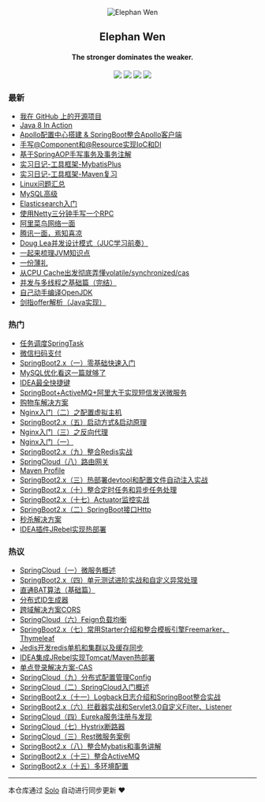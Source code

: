 <p align="center"><img alt="Elephan Wen" src="https://static.b3log.org/images/brand/solo-32.png"></p><h2 align="center">
Elephan Wen
</h2>

<h4 align="center">The stronger dominates the weaker.</h4>
<p align="center"><a title="Elephan Wen" target="_blank" href="https://github.com/zanwen/solo-blog"><img src="https://img.shields.io/github/last-commit/zanwen/solo-blog.svg?style=flat-square&color=FF9900"></a>
<a title="GitHub repo size in bytes" target="_blank" href="https://github.com/zanwen/solo-blog"><img src="https://img.shields.io/github/repo-size/zanwen/solo-blog.svg?style=flat-square"></a>
<a title="Solo Version" target="_blank" href="https://github.com/b3log/solo/releases"><img src="https://img.shields.io/badge/solo-3.6.3-f1e05a.svg?style=flat-square&color=blueviolet"></a>
<a title="Hits" target="_blank" href="https://github.com/b3log/hits"><img src="https://hits.b3log.org/zanwen/solo-blog.svg"></a></p>

### 最新

* [我在 GitHub 上的开源项目](http://www.zhenganwen.top:8080/my-github-repos)
* [Java 8 In Action](http://www.zhenganwen.top:8080/articles/2019/07/30/1565048873753.html)
* [Apollo配置中心搭建 & SpringBoot整合Apollo客户端](http://www.zhenganwen.top:8080/articles/2019/07/23/1565048869593.html)
* [手写@Component和@Resource实现IoC和DI](http://www.zhenganwen.top:8080/articles/2019/07/21/1565048863741.html)
* [基于SpringAOP手写事务及事务注解](http://www.zhenganwen.top:8080/articles/2019/07/20/1565048870637.html)
* [实习日记-工具框架-MybatisPlus](http://www.zhenganwen.top:8080/articles/2019/07/17/1565048871256.html)
* [实习日记-工具框架-Maven复习](http://www.zhenganwen.top:8080/articles/2019/07/16/1565048858963.html)
* [Linux问题汇总](http://www.zhenganwen.top:8080/articles/2019/06/04/1565048861847.html)
* [MySQL高级](http://www.zhenganwen.top:8080/articles/2019/05/30/1565048878717.html)
* [Elasticsearch入门](http://www.zhenganwen.top:8080/articles/2019/04/22/1565048870169.html)
* [使用Netty三分钟手写一个RPC](http://www.zhenganwen.top:8080/articles/2019/03/30/1565048874695.html)
* [阿里菜鸟网络一面](http://www.zhenganwen.top:8080/articles/2019/03/17/1565048867161.html)
* [腾讯一面，焉知喜凉](http://www.zhenganwen.top:8080/articles/2019/03/13/1565048871604.html)
* [Doug Lea并发设计模式（JUC学习前奏）](http://www.zhenganwen.top:8080/articles/2019/02/20/1565048876844.html)
* [一起来梳理JVM知识点](http://www.zhenganwen.top:8080/articles/2019/02/18/1565048875329.html)
* [一份薄礼](http://www.zhenganwen.top:8080/articles/2019/02/04/1565048877127.html)
* [从CPU Cache出发彻底弄懂volatile/synchronized/cas](http://www.zhenganwen.top:8080/articles/2019/02/04/1565048867969.html)
* [并发与多线程之基础篇（完结）](http://www.zhenganwen.top:8080/articles/2019/01/31/1565048861287.html)
* [自己动手编译OpenJDK](http://www.zhenganwen.top:8080/articles/2019/01/24/1565048871822.html)
* [剑指offer解析（Java实现）](http://www.zhenganwen.top:8080/articles/2019/01/19/1565048868951.html)

### 热门

* [任务调度SpringTask](http://www.zhenganwen.top:8080/articles/2018/07/14/1565048858265.html)
* [微信扫码支付](http://www.zhenganwen.top:8080/articles/2018/07/13/1565048859416.html)
* [SpringBoot2.x（一）零基础快速入门](http://www.zhenganwen.top:8080/articles/2018/07/16/1565048859720.html)
* [MySQL优化看这一篇就够了](http://www.zhenganwen.top:8080/articles/2018/12/25/1565048860202.html)
* [IDEA最全快捷键](http://www.zhenganwen.top:8080/articles/2018/05/25/1565048860727.html)
* [SpringBoot+ActiveMQ+阿里大于实现短信发送微服务](http://www.zhenganwen.top:8080/articles/2018/06/21/1565048862438.html)
* [购物车解决方案](http://www.zhenganwen.top:8080/articles/2018/07/02/1565048863158.html)
* [Nginx入门（二）之配置虚拟主机](http://www.zhenganwen.top:8080/articles/2018/03/11/1565048864194.html)
* [SpringBoot2.x（五）启动方式&启动原理](http://www.zhenganwen.top:8080/articles/2018/07/19/1565048864635.html)
* [Nginx入门（三）之反向代理](http://www.zhenganwen.top:8080/articles/2018/03/11/1565048864892.html)
* [Nginx入门（一）](http://www.zhenganwen.top:8080/articles/2018/03/11/1565048865099.html)
* [SpringBoot2.x（九）整合Redis实战](http://www.zhenganwen.top:8080/articles/2018/07/21/1565048865389.html)
* [SpringCloud（八）路由网关](http://www.zhenganwen.top:8080/articles/2018/08/02/1565048865721.html)
* [Maven Profile](http://www.zhenganwen.top:8080/articles/2018/07/14/1565048866244.html)
* [SpringBoot2.x（三）热部署devtool和配置文件自动注入实战](http://www.zhenganwen.top:8080/articles/2018/07/18/1565048866547.html)
* [SpringBoot2.x（十）整合定时任务和异步任务处理](http://www.zhenganwen.top:8080/articles/2018/07/21/1565048866891.html)
* [SpringBoot2.x（十七）Actuator监控实战](http://www.zhenganwen.top:8080/articles/2018/07/29/1565048867538.html)
* [SpringBoot2.x（二）SpringBoot接口Http](http://www.zhenganwen.top:8080/articles/2018/07/17/1565048868328.html)
* [秒杀解决方案](http://www.zhenganwen.top:8080/articles/2018/07/13/1565048868644.html)
* [IDEA插件JRebel实现热部署](http://www.zhenganwen.top:8080/articles/2018/05/14/1565048869325.html)

### 热议

* [SpringCloud（一）微服务概述](http://www.zhenganwen.top:8080/articles/2018/07/29/1565048870895.html)
* [SpringBoot2.x（四）单元测试进阶实战和自定义异常处理](http://www.zhenganwen.top:8080/articles/2018/07/19/1565048872103.html)
* [直通BAT算法（基础篇）](http://www.zhenganwen.top:8080/articles/2018/10/13/1565048872487.html)
* [分布式ID生成器](http://www.zhenganwen.top:8080/articles/2018/07/13/1565048873043.html)
* [跨域解决方案CORS](http://www.zhenganwen.top:8080/articles/2018/07/10/1565048873230.html)
* [SpringCloud（六）Feign负载均衡](http://www.zhenganwen.top:8080/articles/2018/07/31/1565048873435.html)
* [SpringBoot2.x（七）常用Starter介绍和整合模板引擎Freemarker、Thymeleaf](http://www.zhenganwen.top:8080/articles/2018/07/20/1565048874217.html)
* [Jedis开发redis单机和集群以及缓存同步](http://www.zhenganwen.top:8080/articles/2018/03/15/1565048874437.html)
* [IDEA集成JRebel实现Tomcat/Maven热部署](http://www.zhenganwen.top:8080/articles/2018/05/22/1565048875016.html)
* [单点登录解决方案-CAS](http://www.zhenganwen.top:8080/articles/2018/07/01/1565048875571.html)
* [SpringCloud（九）分布式配置管理Config](http://www.zhenganwen.top:8080/articles/2018/08/02/1565048875857.html)
* [SpringCloud（二）SpringCloud入门概述](http://www.zhenganwen.top:8080/articles/2018/07/29/1565048876066.html)
* [SpringBoot2.x（十一）Logback日志介绍和SpringBoot整合实战](http://www.zhenganwen.top:8080/articles/2018/07/21/1565048876403.html)
* [SpringBoot2.x（六）拦截器实战和Servlet3.0自定义Filter、Listener](http://www.zhenganwen.top:8080/articles/2018/07/20/1565048876631.html)
* [SpringCloud（四）Eureka服务注册与发现](http://www.zhenganwen.top:8080/articles/2018/07/30/1565048877380.html)
* [SpringCloud（七）Hystrix断路器](http://www.zhenganwen.top:8080/articles/2018/08/01/1565048877591.html)
* [SpringCloud（三）Rest微服务案例](http://www.zhenganwen.top:8080/articles/2018/07/30/1565048877778.html)
* [SpringBoot2.x（八）整合Mybatis和事务讲解](http://www.zhenganwen.top:8080/articles/2018/07/20/1565048878059.html)
* [SpringBoot2.x（十三）整合ActiveMQ](http://www.zhenganwen.top:8080/articles/2018/07/24/1565048878398.html)
* [SpringBoot2.x（十五）多环境配置](http://www.zhenganwen.top:8080/articles/2018/07/27/1565048879080.html)

---

本仓库通过 [Solo](https://github.com/b3log/solo) 自动进行同步更新 ❤️ 